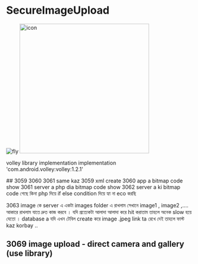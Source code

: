 # SecureImageUpload
![fly](https://github.com/user-attachments/assets/c95f6511-50b3-4ebb-8d1f-cfab3af5b4b0)
<img width="348" height="348" alt="icon" src="https://github.com/user-attachments/assets/bc4700c2-31fe-4e7c-894f-a244a54da434" />

volley library implementation
implementation 'com.android.volley:volley:1.2.1'

 <uses-permission android:name="android.permission.INTERNET"/>
    <uses-permission android:name="android.permission.ACCESS_WIFI_STATE"/>
    <uses-permission android:name="android.permission.ACCESS_NETWORK_STATE"/>
## 3059 3060 3061 same kaz
3059 xml create 3060 app a bitmap code show 3061 server a php dia bitmap code show
3062 server a ki bitmap code গেছে কিনা php দিয়ে if else condition দিয়ে হ্যা না eco করছি 

3063 image কে server এ একটা images folder এ  রাখলাম সেখানে image1 , image2 ,.... আকারে রাখলাম যাতে দ্রুত কাজ করবে । যদি প্রত্যেকটা আলাদা আলাদা করে hit করাতাম তাহলে অনেক slow হয়ে যেতো । database a 
যদি এখন টেবিল create করে image .jpeg link ta রেখে দেই তাহলে ফাস্ট kaz korbay ..

## 3069  image upload - direct camera and gallery (use library)
